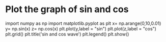 # Plot the graph of sin and cos

import numpy as np
import matplotlib.pyplot as plt
x= np.arange(0,10,0.01)
y= np.sin(x)
z= np.cos(x)
plt.plot(y,label = "sin")
plt.plot(z,label = "cos")
plt.grid()
plt.title('sin and cos wave')
plt.legend()
plt.show()
